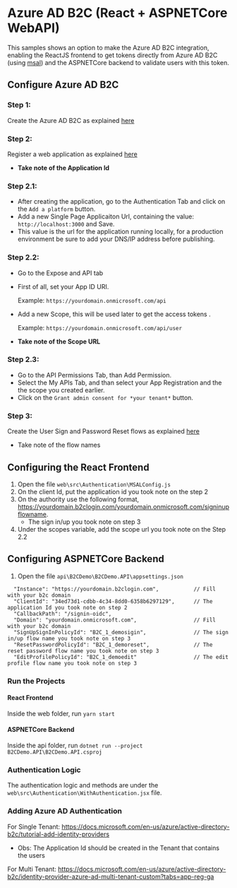# Azure AD B2C (React + ASPNETCore WebAPI)

This samples shows an option to make the Azure AD B2C integration, enabling the ReactJS frontend to get tokens directly from Azure AD B2C (using [msal](https://github.com/AzureAD/microsoft-authentication-library-for-js)) and the ASPNETCore backend to validate users with this token.



## Configure Azure AD B2C

### Step 1: 
 Create the Azure AD B2C as explained [here](https://docs.microsoft.com/en-us/azure/active-directory-b2c/tutorial-create-tenant)

### Step 2:
 Register a web application as explained [here](https://docs.microsoft.com/en-us/azure/active-directory-b2c/tutorial-register-applications?tabs=app-reg-ga)

 * **Take note of the Application Id**

### Step 2.1:
 * After creating the application, go to the Authentication Tab and click on the ```Add a platform``` button.
 * Add a new Single Page Applicaiton Url, containing the value: ```http://localhost:3000``` and Save.
 * This value is the url for the application running locally, for a production environment be sure to add your DNS/IP address before publishing.

### Step 2.2:
* Go to the Expose and API tab
* First of all, set your App ID URI.
  
  Example: ```https://yourdomain.onmicrosoft.com/api```

* Add a new Scope, this will be used later to get the access tokens .
 
  Example: ```https://yourdomain.onmicrosoft.com/api/user```

 * **Take note of the Scope URL**

### Step 2.3:
* Go to the API Permissions Tab, than Add Permission.
* Select the My APIs Tab, and than select your App Registration and the the scope you created earlier.
* Click on the ```Grant admin consent for *your tenant*``` button.

### Step 3:
Create the User Sign and Password Reset flows as explained [here](https://docs.microsoft.com/en-us/azure/active-directory-b2c/tutorial-create-user-flows)

* Take note of the flow names

## Configuring the React Frontend

1. Open the file ```web\src\Authentication\MSALConfig.js```
2. On the client Id, put the application id you took note on the step 2
3. On the authority use the following format, https://yourdomain.b2clogin.com/yourdomain.onmicrosoft.com/signinupflowname. 
   * The sign in/up you took note on step 3
4. Under the scopes variable, add the scope url you took note on the Step 2.2

## Configuring ASPNETCore Backend

1. Open the file ```api\B2CDemo\B2CDemo.API\appsettings.json```

```
  "Instance": "https://yourdomain.b2clogin.com",           // Fill with your b2c domain 
  "ClientId": "34ed73d1-cdbb-4c34-8dd0-6358b6297129",      // The application Id you took note on step 2
  "CallbackPath": "/signin-oidc",                          
  "Domain": "yourdomain.onmicrosoft.com",                  // Fill with your b2c domain
  "SignUpSignInPolicyId": "B2C_1_demosigin",               // The sign in/up flow name you took note on step 3
  "ResetPasswordPolicyId": "B2C_1_demoreset",              // The reset password flow name you took note on step 3
  "EditProfilePolicyId": "B2C_1_demoedit"                  // The edit profile flow name you took note on step 3
``` 


### Run the Projects
#### React Frontend
Inside the web folder, run ```yarn start```

#### ASPNETCore Backend
Inside the api folder, run ```dotnet run --project B2CDemo.API\B2CDemo.API.csproj```


### Authentication Logic

The authentication logic and methods are under the ```web\src\Authentication\WithAuthentication.jsx``` file.


### Adding Azure AD Authentication

For Single Tenant: https://docs.microsoft.com/en-us/azure/active-directory-b2c/tutorial-add-identity-providers
* Obs: The Application Id should be created in the Tenant that contains the users

For Multi Tenant: https://docs.microsoft.com/en-us/azure/active-directory-b2c/identity-provider-azure-ad-multi-tenant-custom?tabs=app-reg-ga
